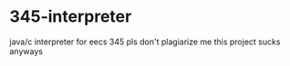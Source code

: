 # 345-interpreter
java/c interpreter for eecs 345
pls don't plagiarize me this project sucks anyways
